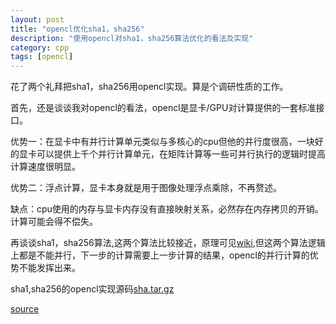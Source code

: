 ```yaml
---
layout: post
title: "opencl优化sha1，sha256"
description: "使用opencl对sha1，sha256算法优化的看法及实现"
category: cpp
tags: [opencl]
---
```



花了两个礼拜把sha1，sha256用opencl实现。算是个调研性质的工作。


首先，还是谈谈我对opencl的看法，opencl是显卡/GPU对计算提供的一套标准接口。

优势一：在显卡中有并行计算单元类似与多核心的cpu但他的并行度很高，一块好的显卡可以提供上千个并行计算单元，在矩阵计算等一些可并行执行的逻辑时提高计算速度很明显。

优势二：浮点计算，显卡本身就是用于图像处理浮点乘除，不再赘述。

缺点：cpu使用的内存与显卡内存没有直接映射关系，必然存在内存拷贝的开销。计算可能会得不偿失。


再谈谈sha1，sha256算法,这两个算法比较接近，原理可见[wiki](http://zh.wikipedia.org/zh-cn/SHA%E5%AE%B6%E6%97%8F),但这两个算法逻辑上都是不能并行，下一步的计算需要上一步计算的结果，opencl的并行计算的优势不能发挥出来。

sha1,sha256的opencl实现源码[sha.tar.gz](/assets/file/sha.tar.gz)

[source](https://github.com/Fruneng/opencl_sha_al_im)